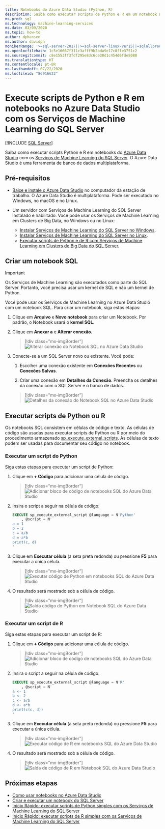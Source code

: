 ```yaml
---
title: Notebooks do Azure Data Studio (Python, R)
description: Saiba como executar scripts de Python e R em um notebook no Azure Data Studio com os Serviços de Machine Learning do SQL Server.
ms.prod: sql
ms.technology: machine-learning-services
ms.date: 03/09/2020
ms.topic: how-to
author: dphansen
ms.author: davidph
monikerRange: '>=sql-server-2017||>=sql-server-linux-ver15||=sqlallproducts-allversions'
ms.openlocfilehash: 1c5e16667f311c3afff9b2ada9e17c8ffe3751c2
ms.sourcegitcommit: c8e1553ff3fdf295e8dc6ce30d1c454d6fde8088
ms.translationtype: HT
ms.contentlocale: pt-BR
ms.lasthandoff: 07/22/2020
ms.locfileid: "86916622"
---
```

# <a name="run-python-and-r-scripts-in-azure-data-studio-notebooks-with-sql-server-machine-learning-services"></a>Execute scripts de Python e R em notebooks no Azure Data Studio com os Serviços de Machine Learning do SQL Server
 [!INCLUDE [SQL Server](../../includes/applies-to-version/sqlserver.md)]

Saiba como executar scripts Python e R em notebooks do [Azure Data Studio](https://docs.microsoft.com/sql/azure-data-studio/what-is) com os [Serviços de Machine Learning do SQL Server](../sql-server-machine-learning-services.md). O Azure Data Studio é uma ferramenta de banco de dados multiplataforma.

## <a name="prerequisites"></a>Pré-requisitos

- [Baixe e instale o Azure Data Studio](https://docs.microsoft.com/sql/azure-data-studio/download-azure-data-studio) no computador da estação de trabalho. O Azure Data Studio é multiplataforma. Pode ser executado no Windows, no macOS e no Linux.

- Um servidor com Serviços de Machine Learning do SQL Server instalado e habilitado. Você pode usar os Serviços de Machine Learning em Clusters de Big Data, no Windows ou no Linux:

  - [Instalar Serviços de Machine Learning do SQL Server no Windows](sql-machine-learning-services-windows-install.md).
  - [Instalar Serviços de Machine Learning do SQL Server no Linux](../../linux/sql-server-linux-setup-machine-learning.md).
  - [Executar scripts de Python e de R com Serviços de Machine Learning em Clusters de Big Data do SQL Server](../../big-data-cluster/machine-learning-services.md).

## <a name="create-a-sql-notebook"></a>Criar um notebook SQL

> [!IMPORTANT]
> Os Serviços de Machine Learning são executados como parte do SQL Server. Portanto, você precisa usar um kernel de SQL e não um kernel de Python.

Você pode usar os Serviços de Machine Learning no Azure Data Studio com um notebook SQL. Para criar um notebook, siga estas etapas:

1. Clique em **Arquivo** e **Novo notebook** para criar um Notebook. Por padrão, o Notebook usará o **kernel SQL**.

1. Clique em **Anexar a** e **Alterar conexão**. 

    > [!div class="mx-imgBorder"]
    > ![Alterar conexão do Notebook SQL no Azure Data Studio](media/ads-attach-to-connection.png)
    
1. Conecte-se a um SQL Server novo ou existente. Você pode:

    1. Escolher uma conexão existente em **Conexões Recentes** ou **Conexões Salvas**.

    1. Criar uma conexão em **Detalhes da Conexão**. Preencha os detalhes da conexão com o SQL Server e o banco de dados.

    > [!div class="mx-imgBorder"]
    > ![Detalhes da conexão do Notebook SQL no Azure Data Studio](media/ads-connection-details.png)  

## <a name="run-python-or-r-scripts"></a>Executar scripts de Python ou R

Os notebooks SQL consistem em células de código e texto. As células de código são usadas para executar scripts de Python ou R por meio do procedimento armazenado [sp_execute_external_scripts](../../relational-databases/system-stored-procedures/sp-execute-external-script-transact-sql.md). As células de texto podem ser usadas para documentar seu código no notebook.

### <a name="run-a-python-script"></a>Executar um script do Python

Siga estas etapas para executar um script de Python:

1. Clique em **+ Código** para adicionar uma célula de código.

    > [!div class="mx-imgBorder"]
    > ![Adicionar bloco de código de notebooks SQL do Azure Data Studio](media/ads-add-code.png)  

1. Insira o script a seguir na célula de código:

    ```sql
    EXECUTE sp_execute_external_script @language = N'Python'
        , @script = N'
    a = 1
    b = 2
    c = a/b
    d = a*b
    print(c, d)
    '
    ```

1. Clique em **Executar célula** (a seta preta redonda) ou pressione **F5** para executar a única célula.

    > [!div class="mx-imgBorder"]
    > ![Executar código de Python em notebooks SQL do Azure Data Studio](media/ads-run-python.png)  

1. O resultado será mostrado sob a célula de código.

    > [!div class="mx-imgBorder"]
    > ![Saída código de Python em Notebook SQL do Azure Data Studio](media/ads-run-python-output.png)  

### <a name="run-an-r-script"></a>Executar um script de R

Siga estas etapas para executar um script de R:

1. Clique em **+ Código** para adicionar uma célula de código.

    > [!div class="mx-imgBorder"]
    > ![Adicionar bloco de código de notebooks SQL do Azure Data Studio](media/ads-add-code.png)  

1. Insira o script a seguir na célula de código:

    ```sql
    EXECUTE sp_execute_external_script @language = N'R'
        , @script = N'
    a <- 1
    b <- 2
    c <- a/b
    d <- a*b
    print(c(c, d))
    '
    ```

1. Clique em **Executar célula** (a seta preta redonda) ou pressione **F5** para executar a única célula.

    > [!div class="mx-imgBorder"]
    > ![Executar código de R em notebooks SQL do Azure Data Studio](media/ads-run-r.png)  

1. O resultado será mostrado sob a célula de código.

    > [!div class="mx-imgBorder"]
    > ![Saída de código de R em Notebook SQL do Azure Data Studio](media/ads-run-r-output.png)  

## <a name="next-steps"></a>Próximas etapas

- [Como usar notebooks no Azure Data Studio](../../azure-data-studio/notebooks-guidance.md)
- [Criar e executar um notebook do SQL Server](../../azure-data-studio/notebooks-tutorial-sql-kernel.md)
- [Início Rápido: executar scripts de Python simples com os Serviços de Machine Learning do SQL Server](../tutorials/quickstart-python-create-script.md)
- [Início Rápido: executar scripts de R simples com os Serviços de Machine Learning do SQL Server](../tutorials/quickstart-r-create-script.md)
